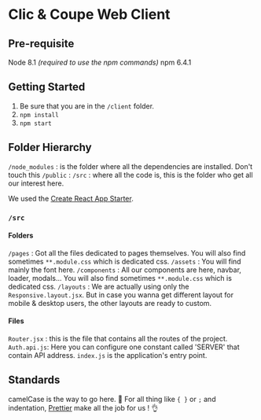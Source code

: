 # Clic & Coupe Web Client

## Pre-requisite

Node 8.1 _(required to use the npm commands)_
npm 6.4.1

## Getting Started

1.  Be sure that you are in the `/client` folder.
2.  `npm install`
3.  `npm start`

## Folder Hierarchy

`/node_modules` : is the folder where all the dependencies are installed. Don't touch this
`/public` :
`/src` : where all the code is, this is the folder who get all our interest here.

We used the [Create React App Starter](https://facebook.github.io/create-react-app/).

### `/src`

#### Folders

`/pages` : Got all the files dedicated to pages themselves. You will also find sometimes `**.module.css` which is dedicated css.
`/assets` : You will find mainly the font here.
`/components` : All our components are here, navbar, loader, modals... You will also find sometimes `**.module.css` which is dedicated css.
`/layouts` : We are actually using only the `Responsive.layout.jsx`. But in case you wanna get different layout for mobile & desktop users, the other layouts are ready to custom.

#### Files

`Router.jsx` : this is the file that contains all the routes of the project.
`Auth.api.js`: Here you can configure one constant called 'SERVER' that contain API address.
`index.js` is the application's entry point.

## Standards

camelCase is the way to go here. :camel:
For all thing like `{ }` or `;` and indentation, [Prettier](https://prettier.io/) make all the job for us ! :ok_hand:
